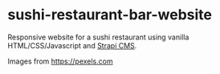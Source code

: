 # sushi-restaurant-bar-website

Responsive website for a sushi restaurant using vanilla HTML/CSS/Javascript and [Strapi CMS](https://strapi.io/).

Images from https://pexels.com
